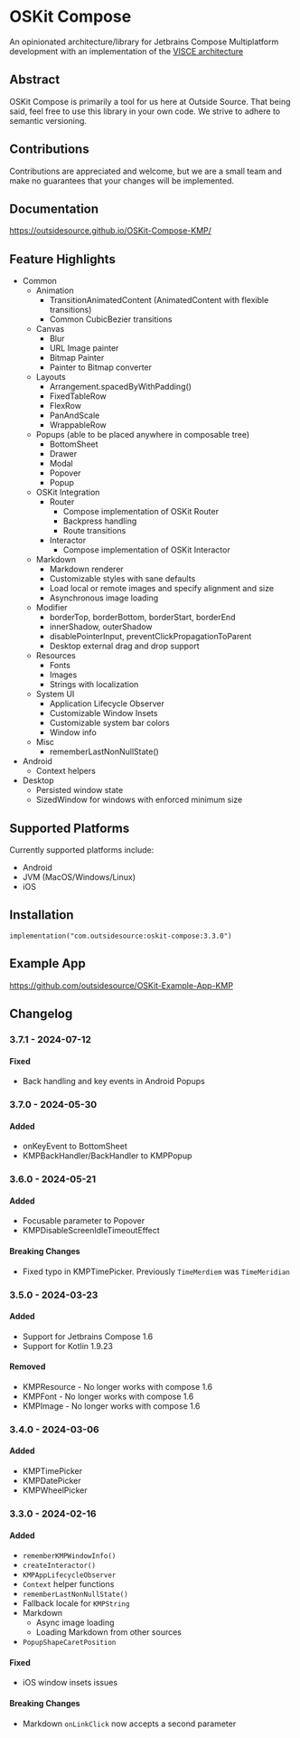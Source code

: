 # OSKit Compose
An opinionated architecture/library for Jetbrains Compose Multiplatform development with an implementation of the [VISCE architecture](https://ryanmitchener.notion.site/VISCE-va-s-Architecture-d0878313b4154d2999bf3bf36cb072ff)

## Abstract
OSKit Compose is primarily a tool for us here at Outside Source. That being said, feel free to use this library in your own code.
We strive to adhere to semantic versioning.

## Contributions
Contributions are appreciated and welcome, but we are a small team and make no guarantees that your changes will be
implemented.

## Documentation
<https://outsidesource.github.io/OSKit-Compose-KMP/>

## Feature Highlights
* Common
  * Animation
    * TransitionAnimatedContent (AnimatedContent with flexible transitions)
    * Common CubicBezier transitions
  * Canvas
    * Blur
    * URL Image painter
    * Bitmap Painter
    * Painter to Bitmap converter
  * Layouts
    * Arrangement.spacedByWithPadding()
    * FixedTableRow
    * FlexRow
    * PanAndScale
    * WrappableRow
  * Popups (able to be placed anywhere in composable tree)
    * BottomSheet
    * Drawer
    * Modal
    * Popover
    * Popup
  * OSKit Integration
    * Router
      * Compose implementation of OSKit Router
      * Backpress handling
      * Route transitions
    * Interactor
      * Compose implementation of OSKit Interactor
  * Markdown
    * Markdown renderer
    * Customizable styles with sane defaults
    * Load local or remote images and specify alignment and size
    * Asynchronous image loading
  * Modifier
    * borderTop, borderBottom, borderStart, borderEnd
    * innerShadow, outerShadow
    * disablePointerInput, preventClickPropagationToParent
    * Desktop external drag and drop support
  * Resources
    * Fonts
    * Images
    * Strings with localization
  * System UI
    * Application Lifecycle Observer
    * Customizable Window Insets
    * Customizable system bar colors
    * Window info
  * Misc
    * rememberLastNonNullState()
* Android
  * Context helpers
* Desktop
  * Persisted window state
  * SizedWindow for windows with enforced minimum size

## Supported Platforms
Currently supported platforms include:
* Android
* JVM (MacOS/Windows/Linux)
* iOS

## Installation
```
implementation("com.outsidesource:oskit-compose:3.3.0")
```

## Example App
<https://github.com/outsidesource/OSKit-Example-App-KMP>

## Changelog
### 3.7.1 - 2024-07-12
#### Fixed
* Back handling and key events in Android Popups 
### 3.7.0 - 2024-05-30
#### Added
* onKeyEvent to BottomSheet
* KMPBackHandler/BackHandler to KMPPopup
### 3.6.0 - 2024-05-21
#### Added
* Focusable parameter to Popover
* KMPDisableScreenIdleTimeoutEffect
#### Breaking Changes
* Fixed typo in KMPTimePicker. Previously `TimeMerdiem` was `TimeMeridian`
### 3.5.0 - 2024-03-23
#### Added
* Support for Jetbrains Compose 1.6
* Support for Kotlin 1.9.23
#### Removed
* KMPResource - No longer works with compose 1.6
* KMPFont - No longer works with compose 1.6
* KMPImage - No longer works with compose 1.6
### 3.4.0 - 2024-03-06
#### Added
* KMPTimePicker
* KMPDatePicker
* KMPWheelPicker
### 3.3.0 - 2024-02-16
#### Added
* `rememberKMPWindowInfo()`
* `createInteractor()`
* `KMPAppLifecycleObserver`
* `Context` helper functions
* `rememberLastNonNullState()`
* Fallback locale for `KMPString`
* Markdown
  * Async image loading
  * Loading Markdown from other sources
* `PopupShapeCaretPosition`
#### Fixed
* iOS window insets issues
#### Breaking Changes
* Markdown `onLinkClick` now accepts a second parameter